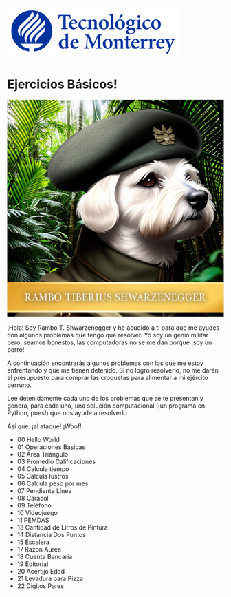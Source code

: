 ![Tec de Monterrey](images/logotecmty.png)
# Ejercicios Básicos!

![Rambo Tiberius Shwarzenegger](images/RTS_Portrait_Small.png)

¡Hola! Soy Rambo T. Shwarzenegger y he acudido a ti para que me ayudes con algunos problemas que tengo que resolver.  Yo soy un genio militar pero, seamos honestos, las computadoras no se me dan porque ¡soy un perro!

A continuación encontrarás algunos problemas con los que me estoy enfrentando y que me tienen detenido.  Si no logro resolverlo, no me darán el presupuesto para comprar las croquetas para alimentar a mi ejército perruno.

Lee detenidamente cada uno de los problemas que se te presentan y genera, para cada uno, una solución computacional (¡un programa en Python, pues!) que nos ayude a resolverlo.

Así que: ¡al ataque! ¡Woof!

- 00 Hello World
- 01 Operaciones Básicas
- 02 Área Triángulo
- 03 Promedio Calificaciones
- 04 Calcula tiempo
- 05 Calcula lustros
- 06 Calcula peso por mes
- 07 Pendiente Línea
- 08 Caracol
- 09 Teléfono
- 10 Videojuego
- 11 PEMDAS
- 13 Cantidad de Litros de Pintura
- 14 Distancia Dos Puntos
- 15 Escalera
- 17 Razon Aurea
- 18 Cuenta Bancaria
- 19 Editorial
- 20 Acertijo Edad
- 21 Levadura para Pizza
- 22 Digitos Pares


